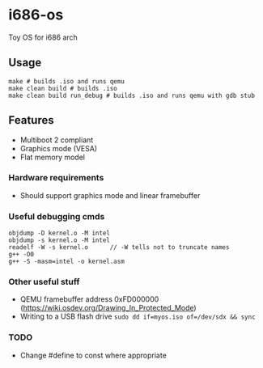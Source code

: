 # i686-os
Toy OS for i686 arch

## Usage
```
make # builds .iso and runs qemu
make clean build # builds .iso
make clean build run_debug # builds .iso and runs qemu with gdb stub
```

## Features
- Multiboot 2 compliant
- Graphics mode (VESA)
- Flat memory model

### Hardware requirements
- Should support graphics mode and linear framebuffer

### Useful debugging cmds
```
objdump -D kernel.o -M intel
objdump -s kernel.o -M intel
readelf -W -s kernel.o		// -W tells not to truncate names
g++ -O0
g++ -S -masm=intel -o kernel.asm
```

### Other useful stuff
- QEMU framebuffer address 0xFD000000 (https://wiki.osdev.org/Drawing_In_Protected_Mode)
- Writing to a USB flash drive `sudo dd if=myos.iso of=/dev/sdx && sync`

### TODO
- Change #define to const where appropriate
